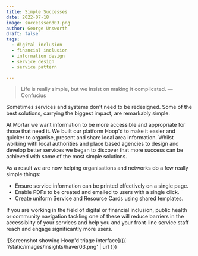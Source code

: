 ```yaml
---
title: Simple Successes
date: 2022-07-18
image: successsend03.png
author: George Unsworth
draft: false
tags:
  - digital inclusion
  - financial inclusion
  - information design
  - service design
  - service pattern

---
```


> Life is really simple, but we insist on making it complicated. ― Confucius

Sometimes services and systems don't need to be redesigned. 
Some of the best solutions, carrying the biggest impact, are remarkably simple. 

At Mortar we want information to be more accessible and appropriate for those that need it. We built our platform Hoop'd to make it easier and quicker to organise, present and share local area information. Whilst working with local authorities and place based agencies to design and develop better services we began to discover that more success can be achieved with some of the most simple solutions. 

As a result we are now helping organisations and networks do a few really simple things:

- Ensure service information can be printed effectively on a single page.
- Enable PDFs to be created and emailed to users with a single click.  
- Create uniform Service and Resource Cards using shared templates. 

If you are working in the field of digital or financial inclusion, public health or community navigation tackling one of these will reduce barriers in the accessiblity of your services and help you and your front-line service staff reach and engage significantly more users.

![Screenshot showing Hoop'd triage interface]({{ '/static/images/insights/haver03.png' | url }})

